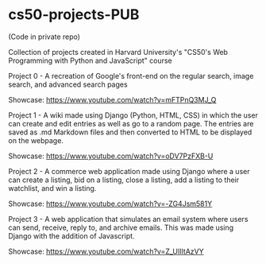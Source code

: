 # cs50-projects-PUB
(Code in private repo)

Collection of projects created in Harvard University's "CS50's Web Programming with Python and JavaScript" course

Project 0 - A recreation of Google's front-end on the regular search, image search, and advanced search pages

Showcase: https://www.youtube.com/watch?v=mFTPnQ3MJ_Q

Project 1 - A wiki made using Django (Python, HTML, CSS) in which the user can create and edit entries as well as go to a random page. The entries are saved as .md Markdown files and then converted to HTML to be displayed on the webpage.

Showcase: https://www.youtube.com/watch?v=oDV7PzFXB-U

Project 2 - A commerce web application made using Django where a user can create a listing, bid on a listing, close a listing, add a listing to their watchlist, and win a listing. 

Showcase: https://www.youtube.com/watch?v=-ZG4Jsm581Y

Project 3 - A web application that simulates an email system where users can send, receive, reply to, and archive emails. This was made using Django with the addition of Javascript.

Showcase: https://www.youtube.com/watch?v=Z_UlIItAzVY
